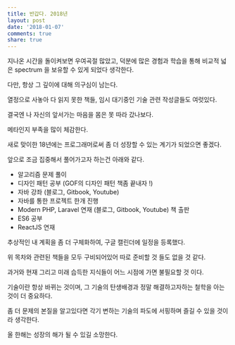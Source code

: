 ```yaml
---
title: 반갑다. 2018년
layout: post
date: '2018-01-07'
comments: true
share: true
---
```


지나온 시간을 돌이켜보면 우여곡절 많았고, 덕분에 많은 경험과 학습을 통해 비교적 넓은 spectrum 을 보유할 수 있게 되었다 생각한다.

다만, 항상 그 깊이에 대해 의구심이 남는다.

  

열정으로 사놓아 다 읽지 못한 책들, 임시 대기중인 기술 관련 작성글들도 여럿있다.

결국엔 나 자신의 앞서가는 마음을 몸은 못 따라 갔나보다.

메타인지 부족을 많이 체감한다.

  

새로 맞이한 18년에는 프로그래머로써 좀 더 성장할 수 있는 계기가 되었으면 좋겠다.

앞으로 조금 집중해서 풀어가고자 하는건 아래와 같다.

  

  * 알고리즘 문제 풀이 
  * 디자인 패턴 공부 (GOF의 디자인 패턴 책좀 끝내자 !)
  * 자바 강좌 (블로그, Gitbook, Youtube)
  * 자바를 통한 프로젝트 한개 진행
  * Modern PHP, Laravel 연재 (블로그, Gitbook, Youtube) 책 출판
  * ES6 공부
  * ReactJS 연재

  

추상적인 내 계획을 좀 더 구체화하여, 구글 캘린더에 일정을 등록했다.

위 목차와 관련된 책들을 모두 구비되어있어 따로 준비할 것 들도 없을 것 같다.

  

과거와 현재 그리고 미래 습득한 지식들이 어느 시점에 가면 불필요할 것 이다.

기술이란 항상 바뀌는 것이며, 그 기술의 탄생배경과 정말 해결하고자하는 철학을 아는 것이 더 중요하다.

좀 더 문제의 본질을 알고있다면 각기 변하는 기술의 파도에 서핑하며 즐길 수 있을 것이라 생각한다.

  

올 한해는 성장의 해가 될 수 있길 소망한다.